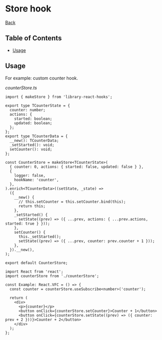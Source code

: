 # Store hook

[comment]: <> (description)

[comment]: <> (image)

[Back](https://github.com/Ann2827/library-react-hooks/blob/main/README.md)

## Table of Contents

- [Usage](#usage)

[//]: # (- [Properties]&#40;#properties&#41;)
[//]: # (- [Demo]&#40;https://ann2827.github.io/library-react-hooks/store&#41;)

## Usage <a name = "usage"></a>

For example: custom counter hook.

_counterStore.ts_
```tsx
import { makeStore } from 'library-react-hooks';

export type TCounterState = {
  counter: number;
  actions: {
    started: boolean;
    updated: boolean;
  };
};
export type TCounterData = {
  __new(): TCounterData;
  _setStarted(): void;
  setCounter(): void;
};

const CounterStore = makeStore<TCounterState>(
  { counter: 0, actions: { started: false, updated: false } },
  {
    logger: false,
    hookName: 'counter',
  },
).enrich<TCounterData>((setState, _state) =>
  ({
    __new() {
      // this.setCounter = this.setCounter.bind(this);
      return this;
    },
    _setStarted() {
      setState((prev) => ({ ...prev, actions: { ...prev.actions, started: true } }));
    },
    setCounter() {
      this._setStarted();
      setState((prev) => ({ ...prev, counter: prev.counter + 1 }));
    },
  }).__new(),
);

export default CounterStore;
```


```tsx
import React from 'react';
import counterStore from './counterStore';

const Example: React.VFC = () => {
  const counter = counterStore.useSubscribe<number>('counter');

  return (
    <div>
      <p>{counter}</p>
      <button onClick={counterStore.setCounter}>Counter + 1</button>
      <button onClick={counterStore.setState((prev) => ({ counter: prev + 2 }))}>Counter + 2</button>
    </div>
  );
};
```
